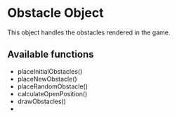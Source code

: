 # Obstacle Object

This object handles the obstacles rendered in the game.

## Available functions

- placeInitialObstacles()
- placeNewObstacle()
- placeRandomObstacle()
- calculateOpenPosition()
- drawObstacles()
- 
